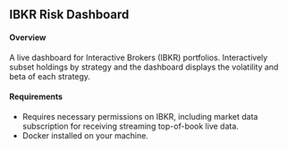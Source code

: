 ## IBKR Risk Dashboard

#### Overview
A live dashboard for Interactive Brokers (IBKR) portfolios. Interactively subset holdings by strategy and the dashboard displays the volatility and beta of each strategy.

#### Requirements
- Requires necessary permissions on IBKR, including market data subscription for receiving streaming top-of-book live data.
- Docker installed on your machine.
